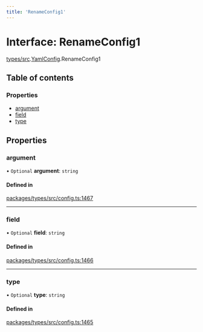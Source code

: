```yaml
---
title: 'RenameConfig1'
---
```


# Interface: RenameConfig1

[types/src](../modules/types_src).[YamlConfig](../modules/types_src.YamlConfig).RenameConfig1

## Table of contents

### Properties

- [argument](types_src.YamlConfig.RenameConfig1#argument)
- [field](types_src.YamlConfig.RenameConfig1#field)
- [type](types_src.YamlConfig.RenameConfig1#type)

## Properties

### argument

• `Optional` **argument**: `string`

#### Defined in

[packages/types/src/config.ts:1467](https://github.com/Urigo/graphql-mesh/blob/master/packages/types/src/config.ts#L1467)

___

### field

• `Optional` **field**: `string`

#### Defined in

[packages/types/src/config.ts:1466](https://github.com/Urigo/graphql-mesh/blob/master/packages/types/src/config.ts#L1466)

___

### type

• `Optional` **type**: `string`

#### Defined in

[packages/types/src/config.ts:1465](https://github.com/Urigo/graphql-mesh/blob/master/packages/types/src/config.ts#L1465)
